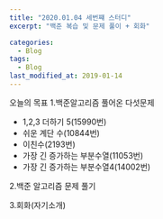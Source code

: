 ```yaml
---
title: "2020.01.04 세번쨰 스터디"
excerpt: "백준 복습 및 문제 풀이 + 회화"

categories:
  - Blog
tags:
  - Blog
last_modified_at: 2019-01-14
---
```

오늘의 목표 
1.백준알고리즘 풀어온 다섯문제

- 1,2,3 더하기 5(15990번)
- 쉬운 계단 수(10844번)
- 이친수(2193번)
- 가장 긴 증가하는 부분수열(11053번)
- 가장 긴 증가하는 부분수열4(14002번)

2.백준 알고리즘 문제 풀기

3.회화(자기소개)
